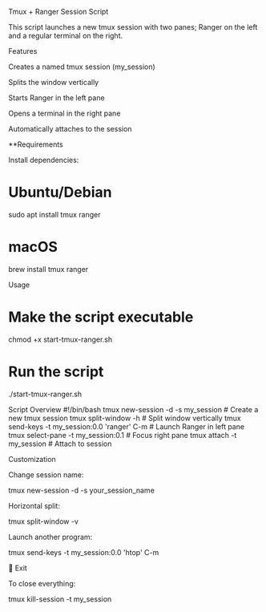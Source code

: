 Tmux + Ranger Session Script

This script launches a new tmux session with two panes; Ranger on the left and a regular terminal on the right.

Features

Creates a named tmux session (my_session)

Splits the window vertically

Starts Ranger in the left pane

Opens a terminal in the right pane

Automatically attaches to the session

**Requirements

Install dependencies:

# Ubuntu/Debian
sudo apt install tmux ranger

# macOS
brew install tmux ranger

Usage
# Make the script executable
chmod +x start-tmux-ranger.sh

# Run the script
./start-tmux-ranger.sh

Script Overview
#!/bin/bash
tmux new-session -d -s my_session       # Create a new tmux session
tmux split-window -h                    # Split window vertically
tmux send-keys -t my_session:0.0 'ranger' C-m  # Launch Ranger in left pane
tmux select-pane -t my_session:0.1      # Focus right pane
tmux attach -t my_session               # Attach to session

Customization

Change session name:

tmux new-session -d -s your_session_name


Horizontal split:

tmux split-window -v


Launch another program:

tmux send-keys -t my_session:0.0 'htop' C-m

🧼 Exit

To close everything:

tmux kill-session -t my_session
